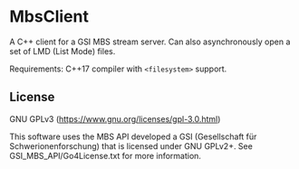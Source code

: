 # MbsClient

A C++ client for a GSI MBS stream server.
Can also asynchronously open a set of LMD (List Mode) files.

Requirements: C++17 compiler with `<filesystem>` support.

## License

GNU GPLv3 (https://www.gnu.org/licenses/gpl-3.0.html)

This software uses the MBS API developed a GSI (Gesellschaft für Schwerionenforschung)
that is licensed under GNU GPLv2+. See GSI_MBS_API/Go4License.txt for more information.
